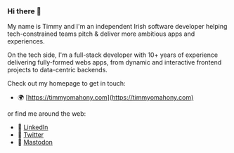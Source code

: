 ### Hi there 👋

My name is Timmy and I'm an independent Irish software developer helping tech-constrained teams pitch & deliver more ambitious apps and experiences.

On the tech side, I'm a full-stack developer with 10+ years of experience delivering fully-formed webs apps, from dynamic and interactive  frontend projects to data-centric backends.

Check out my homepage to get in touch:

- 🌍 [https://timmyomahony.com](https://timmyomahony.com)

or find me around the web:

- 💼 [LinkedIn](https://www.linkedin.com/in/timmy-omahony/)
- 🦜 [Twitter](https://twitter.com/timmyomahony/)
- 🐘 [Mastodon](https://mastodon.social/@timmyomahony/)
